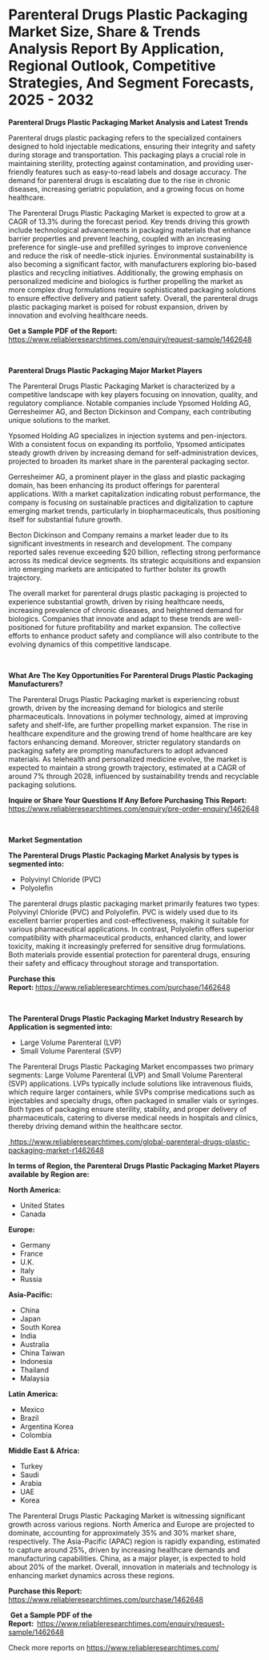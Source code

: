 <p><h1>Parenteral Drugs Plastic Packaging Market Size, Share & Trends Analysis Report By Application, Regional Outlook, Competitive Strategies, And Segment Forecasts, 2025 - 2032</h1></p><p><strong>Parenteral Drugs Plastic Packaging Market Analysis and Latest Trends</strong></p>
<p><p>Parenteral drugs plastic packaging refers to the specialized containers designed to hold injectable medications, ensuring their integrity and safety during storage and transportation. This packaging plays a crucial role in maintaining sterility, protecting against contamination, and providing user-friendly features such as easy-to-read labels and dosage accuracy. The demand for parenteral drugs is escalating due to the rise in chronic diseases, increasing geriatric population, and a growing focus on home healthcare.</p><p>The Parenteral Drugs Plastic Packaging Market is expected to grow at a CAGR of 13.3% during the forecast period. Key trends driving this growth include technological advancements in packaging materials that enhance barrier properties and prevent leaching, coupled with an increasing preference for single-use and prefilled syringes to improve convenience and reduce the risk of needle-stick injuries. Environmental sustainability is also becoming a significant factor, with manufacturers exploring bio-based plastics and recycling initiatives. Additionally, the growing emphasis on personalized medicine and biologics is further propelling the market as more complex drug formulations require sophisticated packaging solutions to ensure effective delivery and patient safety. Overall, the parenteral drugs plastic packaging market is poised for robust expansion, driven by innovation and evolving healthcare needs.</p></p>
<p><strong>Get a Sample PDF of the Report:&nbsp;</strong> <a href="https://www.reliableresearchtimes.com/enquiry/request-sample/1462648?utm_campaign=3227&utm_medium=2&utm_source=Github&utm_content=ia&utm_term=03042025&utm_id=parenteral-drugs-plastic-packaging">https://www.reliableresearchtimes.com/enquiry/request-sample/1462648</a></p>
<p>&nbsp;</p>
<p><strong>Parenteral Drugs Plastic Packaging Major Market Players</strong></p>
<p><p>The Parenteral Drugs Plastic Packaging Market is characterized by a competitive landscape with key players focusing on innovation, quality, and regulatory compliance. Notable companies include Ypsomed Holding AG, Gerresheimer AG, and Becton Dickinson and Company, each contributing unique solutions to the market.</p><p>Ypsomed Holding AG specializes in injection systems and pen-injectors. With a consistent focus on expanding its portfolio, Ypsomed anticipates steady growth driven by increasing demand for self-administration devices, projected to broaden its market share in the parenteral packaging sector.</p><p>Gerresheimer AG, a prominent player in the glass and plastic packaging domain, has been enhancing its product offerings for parenteral applications. With a market capitalization indicating robust performance, the company is focusing on sustainable practices and digitalization to capture emerging market trends, particularly in biopharmaceuticals, thus positioning itself for substantial future growth.</p><p>Becton Dickinson and Company remains a market leader due to its significant investments in research and development. The company reported sales revenue exceeding $20 billion, reflecting strong performance across its medical device segments. Its strategic acquisitions and expansion into emerging markets are anticipated to further bolster its growth trajectory.</p><p>The overall market for parenteral drugs plastic packaging is projected to experience substantial growth, driven by rising healthcare needs, increasing prevalence of chronic diseases, and heightened demand for biologics. Companies that innovate and adapt to these trends are well-positioned for future profitability and market expansion. The collective efforts to enhance product safety and compliance will also contribute to the evolving dynamics of this competitive landscape.</p></p>
<p>&nbsp;</p>
<p><strong>What Are The Key Opportunities For Parenteral Drugs Plastic Packaging Manufacturers?</strong></p>
<p><p>The Parenteral Drugs Plastic Packaging market is experiencing robust growth, driven by the increasing demand for biologics and sterile pharmaceuticals. Innovations in polymer technology, aimed at improving safety and shelf-life, are further propelling market expansion. The rise in healthcare expenditure and the growing trend of home healthcare are key factors enhancing demand. Moreover, stricter regulatory standards on packaging safety are prompting manufacturers to adopt advanced materials. As telehealth and personalized medicine evolve, the market is expected to maintain a strong growth trajectory, estimated at a CAGR of around 7% through 2028, influenced by sustainability trends and recyclable packaging solutions.</p></p>
<p><strong>Inquire or Share Your Questions If Any Before Purchasing This Report:</strong> <a href="https://www.reliableresearchtimes.com/enquiry/pre-order-enquiry/1462648?utm_campaign=3227&utm_medium=2&utm_source=Github&utm_content=ia&utm_term=03042025&utm_id=parenteral-drugs-plastic-packaging">https://www.reliableresearchtimes.com/enquiry/pre-order-enquiry/1462648</a></p>
<p>&nbsp;</p>
<p><strong>Market Segmentation</strong></p>
<p><strong>The Parenteral Drugs Plastic Packaging Market Analysis by types is segmented into:</strong></p>
<p><ul><li>Polyvinyl Chloride (PVC)</li><li>Polyolefin</li></ul></p>
<p><p>The parenteral drugs plastic packaging market primarily features two types: Polyvinyl Chloride (PVC) and Polyolefin. PVC is widely used due to its excellent barrier properties and cost-effectiveness, making it suitable for various pharmaceutical applications. In contrast, Polyolefin offers superior compatibility with pharmaceutical products, enhanced clarity, and lower toxicity, making it increasingly preferred for sensitive drug formulations. Both materials provide essential protection for parenteral drugs, ensuring their safety and efficacy throughout storage and transportation.</p></p>
<p><strong>Purchase this Report:&nbsp;</strong><a href="https://www.reliableresearchtimes.com/purchase/1462648?utm_campaign=3227&utm_medium=2&utm_source=Github&utm_content=ia&utm_term=03042025&utm_id=parenteral-drugs-plastic-packaging">https://www.reliableresearchtimes.com/purchase/1462648</a></p>
<p>&nbsp;</p>
<p><strong>The Parenteral Drugs Plastic Packaging Market Industry Research by Application is segmented into:</strong></p>
<p><ul><li>Large Volume Parenteral (LVP)</li><li>Small Volume Parenteral (SVP)</li></ul></p>
<p><p>The Parenteral Drugs Plastic Packaging Market encompasses two primary segments: Large Volume Parenteral (LVP) and Small Volume Parenteral (SVP) applications. LVPs typically include solutions like intravenous fluids, which require larger containers, while SVPs comprise medications such as injectables and specialty drugs, often packaged in smaller vials or syringes. Both types of packaging ensure sterility, stability, and proper delivery of pharmaceuticals, catering to diverse medical needs in hospitals and clinics, thereby driving demand within the healthcare sector.</p></p>
<p><a href="https://www.reliableresearchtimes.com/global-parenteral-drugs-plastic-packaging-market-r1462648?utm_campaign=3227&utm_medium=2&utm_source=Github&utm_content=ia&utm_term=03042025&utm_id=parenteral-drugs-plastic-packaging">&nbsp;https://www.reliableresearchtimes.com/global-parenteral-drugs-plastic-packaging-market-r1462648</a></p>
<p><strong>In terms of Region, the Parenteral Drugs Plastic Packaging Market Players available by Region are:</strong></p>
<p>
    <p> <strong> North America: </strong>
        <ul>
            <li>United States</li>
            <li>Canada</li>
        </ul>
        </p> 
    <p> <strong> Europe: </strong>
        <ul>
            <li>Germany</li>
            <li>France</li>
            <li>U.K.</li>
            <li>Italy</li>
            <li>Russia</li>
        </ul>
        </p> 
    <p> <strong> Asia-Pacific: </strong>
        <ul>
            <li>China</li>
            <li>Japan</li>
            <li>South Korea</li>
            <li>India</li>
            <li>Australia</li>
            <li>China Taiwan</li>
            <li>Indonesia</li>
            <li>Thailand</li>
            <li>Malaysia</li>
        </ul>
        </p> 
    <p> <strong> Latin America: </strong>
        <ul>
            <li>Mexico</li>
            <li>Brazil</li>
            <li>Argentina Korea</li>
            <li>Colombia</li>
        </ul>
        </p> 
    <p> <strong> Middle East & Africa: </strong>
        <ul>
            <li>Turkey</li>
            <li>Saudi</li>
            <li>Arabia</li>
            <li>UAE</li>
            <li>Korea</li>
        </ul>
    </p>
    </p>
<p><p>The Parenteral Drugs Plastic Packaging Market is witnessing significant growth across various regions. North America and Europe are projected to dominate, accounting for approximately 35% and 30% market share, respectively. The Asia-Pacific (APAC) region is rapidly expanding, estimated to capture around 25%, driven by increasing healthcare demands and manufacturing capabilities. China, as a major player, is expected to hold about 20% of the market. Overall, innovation in materials and technology is enhancing market dynamics across these regions.</p></p>
<p><strong>Purchase this Report: </strong><a href="https://www.reliableresearchtimes.com/purchase/1462648?utm_campaign=3227&utm_medium=2&utm_source=Github&utm_content=ia&utm_term=03042025&utm_id=parenteral-drugs-plastic-packaging">https://www.reliableresearchtimes.com/purchase/1462648</a></p>
<p>&nbsp;<strong>Get a Sample PDF of the Report:&nbsp;&nbsp;</strong><a href="https://www.reliableresearchtimes.com/enquiry/request-sample/1462648?utm_campaign=3227&utm_medium=2&utm_source=Github&utm_content=ia&utm_term=03042025&utm_id=parenteral-drugs-plastic-packaging">https://www.reliableresearchtimes.com/enquiry/request-sample/1462648</a></p>
<p><strong></strong></p>
<p>Check more reports on <a href="https://www.reliableresearchtimes.com/?utm_campaign=3227&utm_medium=2&utm_source=Github&utm_content=ia&utm_term=03042025&utm_id=parenteral-drugs-plastic-packaging">https://www.reliableresearchtimes.com/</a></p>